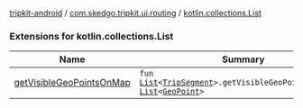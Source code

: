 [tripkit-android](../../index.md) / [com.skedgo.tripkit.ui.routing](../index.md) / [kotlin.collections.List](./index.md)

### Extensions for kotlin.collections.List

| Name | Summary |
|---|---|
| [getVisibleGeoPointsOnMap](get-visible-geo-points-on-map.md) | `fun `[`List`](https://kotlinlang.org/api/latest/jvm/stdlib/kotlin.collections/-list/index.html)`<`[`TripSegment`](../../com.skedgo.tripkit.routing/-trip-segment/index.md)`>.getVisibleGeoPointsOnMap(): `[`List`](https://kotlinlang.org/api/latest/jvm/stdlib/kotlin.collections/-list/index.html)`<`[`GeoPoint`](../../com.skedgo.tripkit.location/-geo-point/index.md)`>` |
